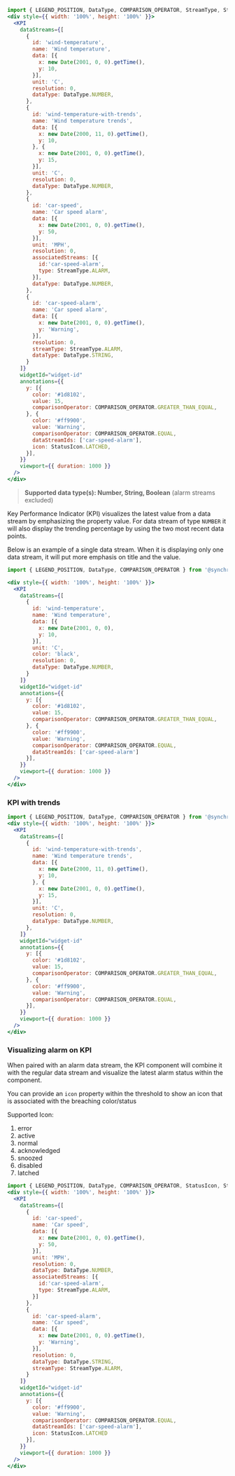 ```jsx
import { LEGEND_POSITION, DataType, COMPARISON_OPERATOR, StreamType, StatusIcon } from '@synchro-charts/core';
<div style={{ width: '100%', height: '100%' }}>
  <KPI
    dataStreams={[
      {
        id: 'wind-temperature',
        name: 'Wind temperature',
        data: [{
          x: new Date(2001, 0, 0).getTime(),
          y: 10,
        }],
        unit: 'C',
        resolution: 0,
        dataType: DataType.NUMBER,
      },
      {
        id: 'wind-temperature-with-trends',
        name: 'Wind temperature trends',
        data: [{
          x: new Date(2000, 11, 0).getTime(),
          y: 10,
        }, {
          x: new Date(2001, 0, 0).getTime(),
          y: 15,
        }],
        unit: 'C',
        resolution: 0,
        dataType: DataType.NUMBER,
      },
      {
        id: 'car-speed',
        name: 'Car speed alarm',
        data: [{
          x: new Date(2001, 0, 0).getTime(),
          y: 50,
        }],
        unit: 'MPH',
        resolution: 0,
        associatedStreams: [{
          id:'car-speed-alarm',
          type: StreamType.ALARM,
        }],
        dataType: DataType.NUMBER,
      },
      {
        id: 'car-speed-alarm',
        name: 'Car speed alarm',
        data: [{
          x: new Date(2001, 0, 0).getTime(),
          y: 'Warning',
        }],
        resolution: 0,
        streamType: StreamType.ALARM,
        dataType: DataType.STRING,
      }
    ]}
    widgetId="widget-id"
    annotations={{
      y: [{
        color: '#1d8102',
        value: 15,
        comparisonOperator: COMPARISON_OPERATOR.GREATER_THAN_EQUAL,
      }, {
        color: '#ff9900',
        value: 'Warning',
        comparisonOperator: COMPARISON_OPERATOR.EQUAL,
        dataStreamIds: ['car-speed-alarm'],
        icon: StatusIcon.LATCHED,
      }],
    }}
    viewport={{ duration: 1000 }}
  />
</div>
```

> **Supported data type(s): Number, String, Boolean** 
> (alarm streams excluded) 

Key Performance Indicator (KPI) visualizes the latest value from a data stream by emphasizing the property value.
For data stream of type `NUMBER` it will also display the trending percentage by using the two most recent data points.

Below is an example of a single data stream. When it is displaying only one data stream, it will put more emphasis on
title and the value.
```jsx
import { LEGEND_POSITION, DataType, COMPARISON_OPERATOR } from '@synchro-charts/core';

<div style={{ width: '100%', height: '100%' }}>
  <KPI
    dataStreams={[
      {
        id: 'wind-temperature',
        name: 'Wind temperature',
        data: [{
          x: new Date(2001, 0, 0),
          y: 10,
        }],
        unit: 'C',
        color: 'black',
        resolution: 0,
        dataType: DataType.NUMBER,
      }
    ]}
    widgetId="widget-id"
    annotations={{
      y: [{
        color: '#1d8102',
        value: 15,
        comparisonOperator: COMPARISON_OPERATOR.GREATER_THAN_EQUAL,
      }, {
        color: '#ff9900',
        value: 'Warning',
        comparisonOperator: COMPARISON_OPERATOR.EQUAL,
        dataStreamIds: ['car-speed-alarm']
      }],
    }}
    viewport={{ duration: 1000 }}
  />
</div>
```

### KPI with trends
```jsx
import { LEGEND_POSITION, DataType, COMPARISON_OPERATOR } from '@synchro-charts/core';
<div style={{ width: '100%', height: '100%' }}>
  <KPI
    dataStreams={[
      {
        id: 'wind-temperature-with-trends',
        name: 'Wind temperature trends',
        data: [{
          x: new Date(2000, 11, 0).getTime(),
          y: 10,
        }, {
          x: new Date(2001, 0, 0).getTime(),
          y: 15,
        }],
        unit: 'C',
        resolution: 0,
        dataType: DataType.NUMBER,
      },
    ]}
    widgetId="widget-id"
    annotations={{
      y: [{
        color: '#1d8102',
        value: 15,
        comparisonOperator: COMPARISON_OPERATOR.GREATER_THAN_EQUAL,
      }, {
        color: '#ff9900',
        value: 'Warning',
        comparisonOperator: COMPARISON_OPERATOR.EQUAL,
      }],
    }}
    viewport={{ duration: 1000 }}
  />
</div>
```

### Visualizing alarm on KPI

When paired with an alarm data stream, the KPI component will combine it with the regular data stream and visualize
the latest alarm status within the component.

You can provide an `icon` property within the threshold to show an icon that is associated with the breaching color/status

Supported Icon:
1. error
2. active
3. normal
4. acknowledged
5. snoozed
6. disabled
7. latched

```jsx
import { LEGEND_POSITION, DataType, COMPARISON_OPERATOR, StatusIcon, StreamType } from '@synchro-charts/core';
<div style={{ width: '100%', height: '100%' }}>
  <KPI
    dataStreams={[
      {
        id: 'car-speed',
        name: 'Car speed',
        data: [{
          x: new Date(2001, 0, 0).getTime(),
          y: 50,
        }],
        unit: 'MPH',
        resolution: 0,
        dataType: DataType.NUMBER,
        associatedStreams: [{
          id:'car-speed-alarm',
          type: StreamType.ALARM,
        }]
      },
      {
        id: 'car-speed-alarm',
        name: 'Car speed',
        data: [{
          x: new Date(2001, 0, 0).getTime(),
          y: 'Warning',
        }],
        resolution: 0,
        dataType: DataType.STRING,
        streamType: StreamType.ALARM,
      }
    ]}
    widgetId="widget-id"
    annotations={{
      y: [{
        color: '#ff9900',
        value: 'Warning',
        comparisonOperator: COMPARISON_OPERATOR.EQUAL,
        dataStreamIds: ['car-speed-alarm'],
        icon: StatusIcon.LATCHED
      }],
    }}
    viewport={{ duration: 1000 }}
  />
</div>
```